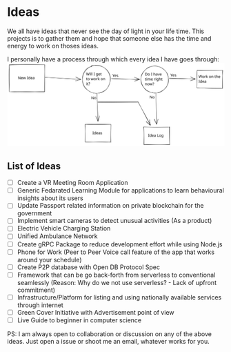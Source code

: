# Ideas

We all have ideas that never see the day of light in your life time. This projects is to gather them and hope that someone else has the time and energy to work on thoses ideas.

I personally have a process through which every idea I have goes through:
![Idea](images/Idea.svg "Idea Lifecycle")

## List of Ideas

- [ ] Create a VR Meeting Room Application
- [ ] Generic Fedarated Learning Module for applications to learn behavioural insights about its users
- [ ] Update Passport related information on private blockchain for the government
- [ ] Implement smart cameras to detect unusual activities (As a product)
- [ ] Electric Vehicle Charging Station
- [ ] Unified Ambulance Network
- [ ] Create gRPC Package to reduce development effort while using Node.js
- [ ] Phone for Work (Peer to Peer Voice call feature of the app that works around your schedule)
- [ ] Create P2P database with Open DB Protocol Spec
- [ ] Framework that can be go back-forth from serverless to conventional seamlessly (Reason: Why do we not use serverless? - Lack of upfront commitment)
- [ ] Infrastructure/Platform for listing and using nationally available services through internet
- [ ] Green Cover Initiative with Advertisement point of view
- [ ] Live Guide to beginner in computer science

PS: I am always open to collaboration or discussion on any of the above ideas. Just open a issue or shoot me an email, whatever works for you.
